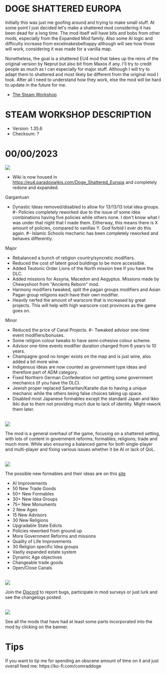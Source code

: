 # DOGE SHATTERED EUROPA
Initially this was just me goofing around and trying to make small stuff. At some point I just decided let's make a shattered
mod considering it has been dead for a long time. The mod itself will have bits and bobs from other mods, especially from the Expanded Mod family.
Also some AI logic and difficulty increase from excelmakesbelhappy although will see how those will work, considering it was made for a vanilla map.

Nonetheless, the goal is a shattered EU4 mod that takes up the reins of the original version by Neprut but also bit from Maxos if any.
I'll try to credit people as much as I can especially for major stuff. Although I will try to adapt them to shattered and most likely be different
from the original mod I took. After all I need to understand how they work, else the mod will be hard to update in the future for me.

- [The Steam Workshop](https://steamcommunity.com/sharedfiles/filedetails/?id=2152606065)

# STEAM WORKSHOP DESCRIPTION

- Version: 1.35.6
- Checksum: ?

<h1>00/00/2023</h1>
<img src=https://i.imgur.com/dAceBAG.png/>

- Wiki is now housed in https://eu4.paradoxwikis.com/Doge_Shattered_Europa and completely redone and expanded.

Gargantuan
- Dynastic Ideas removed/disabled to allow for 13/13/13 total idea groups.
#- Policies completely reworked due to the issue of some idea combinations having five policies while others none. I don't know what I was under that night that I made them. Eitherway, this means there is X amount of policies, compared to vanillas Y. God forbid I ever do this again.
#- Islamic Schools mechanic has been completely reworked and behaves differently.

Major
- Rebalanced a bunch of religion country/syncretic modifiers.
- Reduced the cost of latent good buildings to be more accessible.
- Added Teutonic Order Lions of the North mission tree if you have the DLC.
- Added missions for Assyria, Macedon and Aegyptus. Missions made by Chewyshoot from "Ancients Reborn" mod.
- Harmony modifiers tweaked, split the pagan groups modifiers and Asian Pagan group religions each have their own modifier.
- Heavily nerfed the amount of warscore that is increased by great projects. This will help with high warscore cost provinces as the game goes on.

Minor
- Reduced the price of Canal Projects.
#- Tweaked advisor one-time event modifiers/bonuses.
- Some religion colour tweaks to have semi-cohesive colour scheme.
- Advisor one-time events modifier duration changed from 6 years to 10 years.
- Champagne good no longer exists on the map and is just wine, also added a bit more wine.
- Indigenous Ideas are now counted as government type ideas and therefore part of ADM category.
- Fixed Northern German Confederation not getting some government mechanics (if you have the DLC).
- Jewish proper replaced Samaritan/Karaite due to having a unique mechanic while the others being false choices taking up space.
- Disabled most Japanese formables except the standard Japan and Ikko Ikki due to them not providing much due to lack of identity. Might rework them later.


<br/>
<img src=https://i.imgur.com/F14PpEA.png/>

The mod is a general overhaul of the game, focusing on a shattered setting, with lots of content in government reforms; formables; religions; trade and much more. While also ensuring a balanced game for both single-player and multi-player and fixing various issues whether it be AI or lack of QoL.

<br/>
<img src=https://i.imgur.com/jIkgNsx.png/>

The possible new formables and their ideas are on this [site](https://dogeshattered.fandom.com/wiki/Formables)

- AI Improvements
- 50 New Trade Goods
- 50+ New Formables
- 30+ New Idea Groups
- 75+ New Monuments
- 2 New Ages
- 15 New Advisors
- 30 New Religions
- Upgradable State Edicts
- Policies reworked from ground up
- More Government Reforms and missions
- Quality of Life Improvements
- 30 Religion specific Idea groups
- Vastly expanded estate system
- Dynamic Age objectives
- Changeable trade goods
- Open/Close Canals

<br/>

<img src=https://i.imgur.com/rdtTMF7.png/>


Join the [Discord](https://discord.gg/DwNbtWY) to report bugs, participate in mod surveys or just lurk and see the changelogs posted.

<br/>
<a href="https://steamcommunity.com/workshop/filedetails/discussion/2152606065/3115898713372561841/">
    <img src=https://i.imgur.com/801eNhE.png/>
</a>

See all the mods that have had at least some parts incorporated into the mod by clicking on the banner.

<h1>Tips</h1>
If you want to tip me for spending an obscene amount of time on it and just overall feed me:
https://ko-fi.com/comraddoge

<br/><br/>
